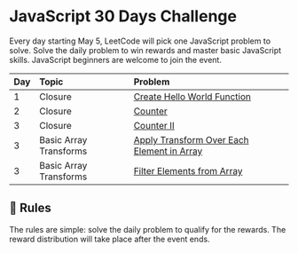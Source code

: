 
# JavaScript 30 Days Challenge

Every day starting May 5, LeetCode will pick one JavaScript problem to solve. Solve the daily problem to win rewards and master basic JavaScript skills. JavaScript beginners are welcome to join the event.

| Day | Topic	     | Problem	                |
| :-------- | :------- | :------------------------- |
| 1 | Closure | [Create Hello World Function](https://leetcode.com/problems/create-hello-world-function/?gio_link_id=QPDw0kJR) |
| 2 | Closure | [Counter](https://leetcode.com/problems/counter/?gio_link_id=xogkVqBo) | 
| 3 | Closure | [Counter II](https://leetcode.com/problems/counter-ii/?gio_link_id=xRxVYOXo) | 
| 3 | Basic Array Transforms | [Apply Transform Over Each Element in Array](https://leetcode.com/problems/apply-transform-over-each-element-in-array/?gio_link_id=noqbNOv9) | 
| 3 | Basic Array Transforms | [Filter Elements from Array](https://leetcode.com/problems/filter-elements-from-array/?gio_link_id=a9a5VZr9) |














## 📜 Rules

The rules are simple: solve the daily problem to qualify for the rewards. The reward distribution will take place after the event ends.

